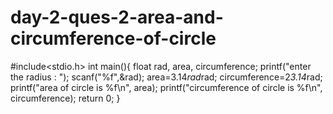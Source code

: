 # day-2-ques-2-area-and-circumference-of-circle
#include<stdio.h>
int main(){
    float rad, area, circumference;
    printf("enter the radius : ");
    scanf("%f",&rad);
    area=3.14*rad*rad;
    circumference=2*3.14*rad;
    printf("area of circle is %f\n", area);
    printf("circumference of circle is %f\n", circumference);
    return 0;
}
